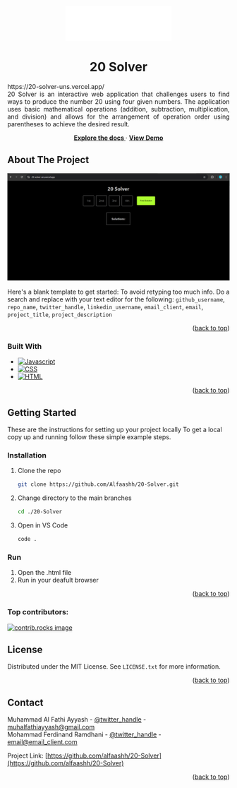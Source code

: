 <!-- PROJECT LOGO -->
<br />
<div align="center">
  <a href="https://github.com/alfaashh/20-Solver">
    <img src="images/logo.png" alt="Logo" width="240" height="80">
  </a>

<h1 align="center">20 Solver</h1>

  <p align="justify">
    https://20-solver-uns.vercel.app/
    <br />
    20 Solver is an interactive web application that challenges users to find ways to produce the number 20 using four given numbers. The application uses basic mathematical operations (addition, subtraction, multiplication, and division) and allows for the arrangement of operation order using parentheses to achieve the desired result.
    <br />
  </p>
  <p align="center">
    <a href="https://github.com/alfaashh/20-Solver/tree/main/docs"><strong>Explore the docs </strong></a>
     ·
     <a href="https://github.com/alfaashh/20-Solver/tree/main/demo"><strong>View Demo </strong></a>
  </p>
</div>


<!-- ABOUT THE PROJECT -->
## About The Project

![Web Screenshoot][product-screenshot]

Here's a blank template to get started: To avoid retyping too much info. Do a search and replace with your text editor for the following: `github_username`, `repo_name`, `twitter_handle`, `linkedin_username`, `email_client`, `email`, `project_title`, `project_description`

<p align="right">(<a href="#readme-top">back to top</a>)</p>



### Built With

* [![Javascript][Javascript]][Javascript-url]
* [![CSS][CSS]][CSS-url]
* [![HTML][HTML]][HTML-url]

<p align="right">(<a href="#readme-top">back to top</a>)</p>



<!-- GETTING STARTED -->
## Getting Started

These are the instructions for setting up your project locally
To get a local copy up and running follow these simple example steps.


### Installation

1. Clone the repo
   ```sh
   git clone https://github.com/Alfaashh/20-Solver.git
   ```
2. Change directory to the main branches
   ```sh
   cd ./20-Solver
   ```
3. Open in VS Code
   ```sh
   code .
   ```
   
### Run

1. Open the .html file
2. Run in your deafult browser
   
<p align="right">(<a href="#readme-top">back to top</a>)</p>



### Top contributors:

<a href="https://github.com/Alfaashh/20-Solver/graphs/contributors">
  <img src="https://contrib.rocks/image?repo=Alfaashh/20-Solver" alt="contrib.rocks image" />
</a>



<!-- LICENSE -->
## License

Distributed under the MIT License. See `LICENSE.txt` for more information.

<p align="right">(<a href="#readme-top">back to top</a>)</p>



<!-- CONTACT -->
## Contact

Muhammad Al Fathi Ayyash - [@twitter_handle](https://twitter.com/twitter_handle) - muhalfathiayyash@gmail.com
<br />
Mohammad Ferdinand Ramdhani - [@twitter_handle](https://twitter.com/twitter_handle) - email@email_client.com

Project Link: [https://github.com/alfaashh/20-Solver](https://github.com/alfaashh/20-Solver)

<p align="right">(<a href="#readme-top">back to top</a>)</p>



<!-- MARKDOWN LINKS & IMAGES -->
<!-- https://www.markdownguide.org/basic-syntax/#reference-style-links -->
[product-screenshot]: images/screenshot.png
[Javascript]: https://img.shields.io/badge/JavaScript-F7DF1E?style=for-the-badge&logo=javascript&logoColor=black
[Javascript-url]: https://javascript.com/
[CSS]: https://img.shields.io/badge/CSS-563d7c?&style=for-the-badge&logo=css3&logoColor=white
[CSS-url]: https://www.w3.org/Style/CSS/Overview.en.html
[HTML]: https://img.shields.io/badge/HTML-e34c26?style=for-the-badge&logo=html5&logoColor=white
[HTML-url]: https://html.com/
